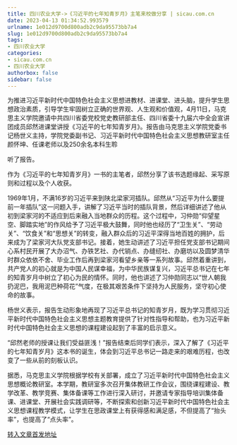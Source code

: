 ```yaml
---
title: 四川农业大学->《习近平的七年知青岁月》主笔来校做分享 | sicau.com.cn
date: 2023-04-13 01:34:52.993579
urlname: 1e012d9700d800adb2c9da95573bb7a4
slug: 1e012d9700d800adb2c9da95573bb7a4
tags: 
- 四川农业大学
categories:
- sicau.com.cn
- 四川农业大学
authorbox: false
sidebar: false
---
```

为推进习近平新时代中国特色社会主义思想进教材、进课堂、进头脑，提升学生思想政治素质，引导学生牢固树立正确的世界观、人生观和价值观，4月11日，马克思主义学院邀请中共四川省委党校党史教研部主任、四川省委十九届六中全会宣讲团成员邱然进课堂讲授《习近平的七年知青岁月》。报告由马克思主义学院党委书记杨世义主持，学院党委副书记、习近平新时代中国特色社会主义思想教研室主任颜怀坤、任课老师以及250余名本科生聆
<!--more-->
听了报告。

作为《习近平的七年知青岁月》一书的主笔者，邱然分享了该书选题缘起、采写原则和过程以及个人收获。

1969年1月，不满16岁的习近平来到陕北梁家河插队。邱然从“习近平为什么要提前一年插队”这一问题入手，讲解了习近平当时的插队背景，然后详细讲述了他从初到梁家河的不适应到后来融入当地群众的历程。这个过程中，习仲勋“仰望星空、脚踏实地”的作风给予了习近平极大鼓舞，同时他也经历了“卫生关”、“劳动关”、“饮食关”和“思想关”的转变，融入群众后的习近平深得当地百姓的拥护，后来成为了梁家河大队党支部书记。接着，她生动讲述了习近平担任党支部书记期间心系村民开展了大办沼气、办铁艺社、办代销点、办缝纫社、办磨坊以及圆梦清华时群众依依不舍、毕业工作后再到梁家河看望乡亲等一系列故事。邱然着重讲到，共产党人的初心就是为中国人民谋幸福，为中华民族谋复兴，习近平总书记在七年的知青岁月中树立了初心为民的情怀。同时，他也讲述了习仲勋同志以“世人朝我扔泥巴，我用泥巴种荷花”气度，在极其艰苦条件下坚持为人民服务，坚守初心使命的故事。

杨世义表示，报告生动形象地再现了习近平总书记的知青岁月，既为学习贯彻习近平新时代中国特色社会主义思想主题教育提供了针对性指导和帮助，也为习近平新时代中国特色社会主义思想的课程建设起到了丰富的启示意义。

“邱然老师的授课让我们受益匪浅！”报告结束后同学们表示，深入了解了《习近平的七年知青岁月》这本书的诞生，体会到习近平总书记一路走来的艰难历程，也改变了一些从前的刻板认识。

据悉，马克思主义学院根据学校有关部署，成立了习近平新时代中国特色社会主义思想概论教研室。本学期，教研室多次召开集体教研工作会议，围绕课程建设、教学改革、教学竞赛、集体备课等工作进行深入研讨，并邀请专家指导培训集体备课、进课堂、开展社会实践调研等，不断探索和创新习近平新时代中国特色社会主义思想课程教学模式，让学生在思政课堂上有获得感和满足感，不但提高了“抬头率”，也提高了“点头率”。



[转入文章首发地址](https://news.sicau.edu.cn/info/1078/71769.htm)